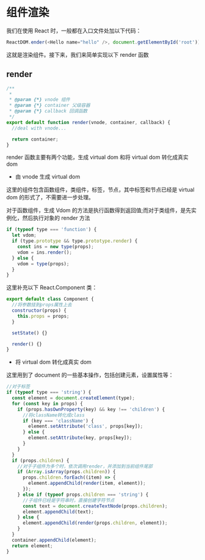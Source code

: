 # 组件渲染

我们在使用 React 时，一般都在入口文件处加以下代码：

```js
ReactDOM.ender(<Hello name="hello" />, document.getElementById('root'));
```

这就是渲染组件。接下来，我们来简单实现以下 render 函数

## render

```js
/**
 *
 * @param {*} vnode 组件
 * @param {*} container 父级容器
 * @param {*} callback 回调函数
 */
export default function render(vnode, container, callback) {
  //deal with vnode...

  return container;
}
```

render 函数主要有两个功能，生成 virtual dom 和将 virtual dom 转化成真实 dom

- 由 vnode 生成 virtual dom

这里的组件包含函数组件，类组件，标签，节点，其中标签和节点已经是 virtual dom 的形式了，不需要进一步处理。

对于函数组件，生成 Vdom 的方法是执行函数得到返回值;而对于类组件，是先实例化，然后执行对象的 render 方法

```js
if (typeof type === 'function') {
  let vdom;
  if (type.prototype && type.prototype.render) {
    const ins = new type(props);
    vdom = ins.render();
  } else {
    vdom = type(props);
  }
}
```

这里补充以下 React.Component 类：

```js
export default class Component {
  //将参数挂到props属性上去
  constructor(props) {
    this.props = props;
  }

  setState() {}

  render() {}
}
```

- 将 virtual dom 转化成真实 dom

这里用到了 document 的一些基本操作，包括创建元素，设置属性等：

```js
//对于标签
if (typeof type === 'string') {
  const element = document.createElement(type);
  for (const key in props) {
    if (props.hasOwnProperty(key) && key !== 'children') {
      //将className转化成class
      if (key === 'className') {
        element.setAttribute('class', props[key]);
      } else {
        element.setAttribute(key, props[key]);
      }
    }
  }
  if (props.children) {
    //对于子组件为多个时，依次调用render，并添加到当前组件尾部
    if (Array.isArray(props.children)) {
      props.children.forEach((item) => {
        element.appendChild(render(item, element));
      });
    } else if (typeof props.children === 'string') {
      //子组件已经是字符串时，直接创建字符节点
      const text = document.createTextNode(props.children);
      element.appendChild(text);
    } else {
      element.appendChild(render(props.children, element));
    }
  }
  container.appendChild(element);
  return element;
}
```
